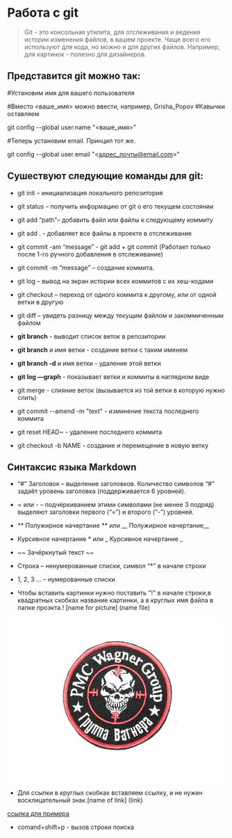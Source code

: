# Работа с git

>Git - это консольная утилита, для отслеживания и ведения истории изменения файлов, в вашем проекте. Чаще всего его используют для кода, но можно и для других файлов. Например, для картинок - полезно для дизайнеров.

## Представится git можно так:

#Установим имя для вашего пользователя

#Вместо <ваше_имя> можно ввести, например, Grisha_Popov
#Кавычки оставляем

git config --global user.name "<ваше_имя>"

#Теперь установим email. Принцип тот же.

git config --global user.email "<адрес_почты@email.com>"

## **Сушествуют следующие команды для git:**

*	git init – инициализация локального репозитория

*	git status – получить информацию от git о его текущем 
состоянии

*	git add “path”– добавить файл или файлы к следующему коммиту

* git add . - добавляет все файлы в проекте в отслеживание

*	git commit -am “message” - git add + git commit (Работает только после 1-го ручного добавления в отслеживание)

*	git commit -m “message” – создание коммита.

*	git log – вывод на экран истории всех коммитов с их 
хеш-кодами

*	git checkout – переход от одного коммита к другому, или от одной ветки в другую

*	git diff – увидеть разницу между текущим файлом и закоммиченным файлом


* **git branch** - выводит список веток в репозитории

* **git branch** и имя ветки - создание ветки с таким именем

* **git branch -d**  и имя ветки - удаление этой ветки

* **git log —graph** - показывает ветки и коммиты в наглядном виде

* git merge - слияние веток (вызывается из той ветки в которую нужно слить)

* git commit --amend -m "text" - изминение текста последнего коммита

* git reset HEAD~ - удаление последнего коммита

* git checkout -b NAME - создание и перемещение в новую ветку




## **Cинтаксис языка Markdown**

 * “#” Заголовок – выделение заголовков.
  Количество символов “#” задаёт уровень заголовка  (поддерживается 6 уровней).


*	= или - – подчёркиванием этими символами (не менее 3 подряд) выделяют заголовки  первого (“=”) и второго (“-”) уровней.


*	** Полужирное начертание ** или __ Полужирное начертание__


*	 Курсивное начертание * или _ Курсивное начертание _


* ~~ Зачёркнутый текст ~~


* Строка – ненумерованные списки, символ “*” в начале строки


*	1, 2, 3 … – нумерованные списки

* Чтобы вставить картинки нужно поставить "!" в начале строки,в квадратных скобках название картинки, а в круглых имя файла в папке проэкта.! [name for picture] (name file)

![картинка для примера](29641_big.jpg)

* Для ссылки в круглых скобках вставляем ссылку, и не нужен восклицательный знак.[name of link] (link)

[ссылка для примера](https://habr.com/ru/articles/541258/)


* comand+shift+p - вызов строки поиска




